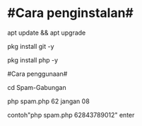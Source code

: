 # #Cara penginstalan#

apt update && apt upgrade

pkg install git -y

pkg install php -y



#Cara penggunaan#

cd Spam-Gabungan

php spam.php 62 jangan 08

contoh"php spam.php 62843789012" enter
